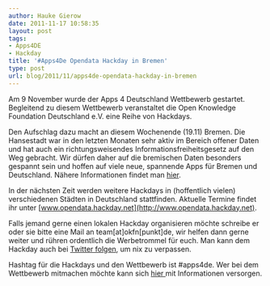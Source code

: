 ```yaml
---
author: Hauke Gierow
date: 2011-11-17 10:58:35
layout: post
tags:
- Apps4DE
- Hackday
title: '#Apps4De Opendata Hackday in Bremen'
type: post
url: blog/2011/11/apps4de-opendata-hackday-in-bremen
---
```


Am 9 November wurde der Apps 4 Deutschland Wettbewerb gestartet. Begleitend zu diesem Wettbewerb veranstaltet die Open Knowledge Foundation Deutschland e.V. eine Reihe von Hackdays.

Den Aufschlag dazu macht an diesem Wochenende (19.11) Bremen. Die Hansestadt war in den letzten Monaten sehr aktiv im Bereich offener Daten und hat auch ein richtungsweisendes Informationsfreiheitsgesetz auf den Weg gebracht. Wir dürfen daher auf die bremischen Daten besonders gespannt sein und hoffen auf viele neue, spannende Apps für Bremen und Deutschland. Nähere Informationen findet man [hier](http://www.daten.bremen.de/sixcms/detail.php?gsid=bremen236.c.3784.de).

In der nächsten Zeit werden weitere Hackdays in (hoffentlich vielen) verschiedenen Städten in Deutschland stattfinden. Aktuelle Termine findet ihr unter [www.opendata.hackday.net](http://www.opendata.hackday.net).

Falls jemand gerne einen lokalen Hackday organisieren möchte schreibe er oder sie bitte eine Mail an team[at]okfn[punkt]de, wir helfen dann gerne weiter und rühren ordentlich die Werbetrommel für euch. Man kann dem Hackday auch bei [Twitter folgen](http://https://twitter.com/#!/opendatahack), um nix zu verpassen.

Hashtag für die Hackdays und den Wettbewerb ist #apps4de. Wer bei dem Wettbewerb mitmachen möchte kann sich [hier ](http://apps4deutschland.de)mit Informationen versorgen.

